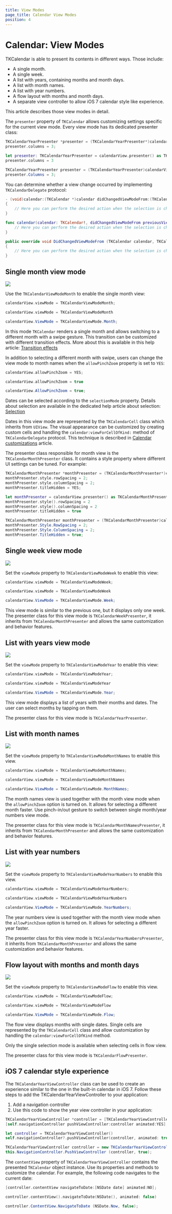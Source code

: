 ```yaml
---
title: View Modes
page_title: Calendar View Modes
position: 4
---
```


# Calendar: View Modes

TKCalendar is able to present its contents in different ways. Those include:

- A single month.
- A single week.
- A list with years, containing months and month days.
- A list with month names.
- A list with year numbers.
- A flow layout with months and month days.
- A separate view controller to allow iOS 7 calendar style like experience.

This article describes those view modes in detail.

The <code>presenter</code> property of <code>TKCalendar</code> allows customizing settings specific for the current view mode. Every view mode has its dedicated presenter class:

```Objective-C
TKCalendarYearPresenter *presenter = (TKCalendarYearPresenter*)calendarView.presenter;
presenter.columns = 3;
```
```Swift
let presenter: TKCalendarYearPresenter = calendarView.presenter() as TKCalendarYearPresenter
presenter.columns = 3
```
```C#
TKCalendarYearPresenter presenter = (TKCalendarYearPresenter)calendarView.Presenter;
presenter.Columns = 3;
```

You can determine whether a view change occurred by implementing <code>TKCalendarDelegate</code> protocol:

```Objective-C
- (void)calendar:(TKCalendar *)calendar didChangedViewModeFrom:(TKCalendarViewMode)previousViewMode to:(TKCalendarViewMode)viewMode
{
	// Here you can perform the desired action when the selection is changed.
}
```
```Swift
func calendar(calendar: TKCalendar!, didChangedViewModeFrom previousViewMode: TKCalendarViewMode, to viewMode: TKCalendarViewMode) {
    // Here you can perform the desired action when the selection is changed
}
```
```C#
public override void DidChangedViewModeFrom (TKCalendar calendar, TKCalendarViewMode previousViewMode, TKCalendarViewMode viewMode)
{
	// Here you can perform the desired action when the selection is changed.
}
```

## Single month view mode ##

<img src="../images/calendar-gettingstarted001.png"/>

Use the <code>TKCalendarViewModeMonth</code> to enable the single month view:

```Objective-C
calendarView.viewMode = TKCalendarViewModeMonth;
```
```Swift
calendarView.viewMode = TKCalendarViewModeMonth
```
```C#
calendarView.ViewMode = TKCalendarViewMode.Month;
```

In this mode <code>TKCalendar</code> renders a single month and allows switching to a different month with a swipe gesture. This transition can be customized with different transition effects. More about this is available in this help article: [Transition effects](view-transitions)

In addition to selecting a different month with swipe, users can change the view mode to month names when the <code>allowPinchZoom</code> property is set to <code>YES</code>:

```Objective-C
calendarView.allowPinchZoom = YES;
```
```Swift
calendarView.allowPinchZoom = true
```
```C#
calendarView.AllowPinchZoom = true;
```

Dates can be selected according to the <code>selectionMode</code> property. Details about selection are available in the dedicated help article about selection: [Selection](selection)

Dates in this view mode are represented by the <code>TKCalendarCell</code> class which inherits from <code>UIView</code>. The visual appearance can be customized by creating custom cells and handling the <code>calendar:viewForCellOfKind:</code> method of <code>TKCalendarDelegate</code> protocol. This technique is described in [Calendar customizations](customizations) article.

The presenter class responsible for month view is the <code>TKCalendarMonthPresenter</code> class. It contains a style property where different UI settings can be tuned. For example:

```Objective-C
TKCalendarMonthPresenter *monthPresenter = (TKCalendarMonthPresenter*)calendarView.presenter;
monthPresenter.style.rowSpacing = 2;
monthPresenter.style.columnSpacing = 2;
monthPresenter.titleHidden = YES;
```
```Swift
let monthPresenter = calendarView.presenter() as TKCalendarMonthPresenter
monthPresenter.style().rowSpacing = 2
monthPresenter.style().columnSpacing = 2
monthPresenter.titleHidden = true
```
```C#
TKCalendarMonthPresenter monthPresenter = (TKCalendarMonthPresenter)calendarView.Presenter;
monthPresenter.Style.RowSpacing = 2;
monthPresenter.Style.ColumnSpacing = 2;
monthPresenter.TitleHidden = true;
```

## Single week view mode ##

<img src="../images/calendar-view-modes001.png"/>

Set the <code>viewMode</code> property to <code>TKCalendarViewModeWeek</code> to enable this view:

```Objective-C
calendarView.viewMode = TKCalendarViewModeWeek;
```
```Swift
calendarView.viewMode = TKCalendarViewModeWeek
```
```C#
calendarView.ViewMode = TKCalendarViewMode.Week;
```

This view mode is similar to the previous one, but it displays only one week. The presenter class for this view mode is <code>TKCalendarWeekPresenter</code>, it inherits from <code>TKCalendarMonthPresenter</code> and allows the same customization and behavior features.

## List with years view mode ##

<img src="../images/calendar-view-modes002.png"/>

Set the <code>viewMode</code> property to <code>TKCalendarViewModeYear</code> to enable this view:

```Objective-C
calendarView.viewMode = TKCalendarViewModeYear;
```
```Swift
calendarView.viewMode = TKCalendarViewModeYear
```
```C#
calendarView.ViewMode = TKCalendarViewMode.Year;
```

This view mode displays a list of years with their months and dates. The user can select months by tapping on them.

The presenter class for this view mode is <code>TKCalendarYearPresenter</code>.

## List with month names ##

<img src="../images/calendar-view-modes003.png"/>

Set the <code>viewMode</code> property to <code>TKCalendarViewModeMonthNames</code> to enable this view.

```Objective-C
calendarView.viewMode = TKCalendarViewModeMonthNames;
```
```Swift
calendarView.viewMode = TKCalendarViewModeMonthNames
```
```C#
calendarView.ViewMode = TKCalendarViewMode.MonthNames;
```

The month names view is used together with the month view mode when the <code>allowPinchZoom</code> option is turned on. It allows for selecting a different month faster. Use pinch-in/out gesture to switch between single month/year numbers view mode.

The presenter class for this view mode is <code>TKCalendarMonthNamesPresenter</code>, it inherits from <code>TKCalendarMonthPresenter</code> and allows the same customization and behavior features.

## List with year numbers ##

<img src="../images/calendar-view-modes004.png"/>

Set the <code>viewMode</code> property to <code>TKCalendarViewModeYearNumbers</code> to enable this view.

```Objective-C
calendarView.viewMode = TKCalendarViewModeYearNumbers;
```
```Swift
calendarView.viewMode = TKCalendarViewModeYearNumbers
```
```C#
calendarView.ViewMode = TKCalendarViewMode.YearNumbers;
```

The year numbers view is used together with the month view mode when the <code>allowPinchZoom</code> option is turned on. It allows for selecting a different year faster.

The presenter class for this view mode is <code>TKCalendarYearNumbersPresenter</code>, it inherits from <code>TKCalendarMonthPresenter</code> and allows the same customization and behavior features.

## Flow layout with months and month days ##

<img src="../images/calendar-view-modes005.png"/>

Set the <code>viewMode</code> property to <code>TKCalendarViewModeFlow</code> to enable this view.

```Objective-C
calendarView.viewMode = TKCalendarViewModeFlow;
```
```Swift
calendarView.viewMode = TKCalendarViewModeFlow
```
```C#
calendarView.ViewMode = TKCalendarViewMode.Flow;
```

The flow view displays months with single dates. Single cells are represented by the <code>TKCalendarCell</code> class and allow customization by handling the <code>calendar:viewForCellOfKind</code> method.

Only the single selection mode is available when selecting cells in flow view.

The presenter class for this view mode is <code>TKCalendarFlowPresenter</code>.

## iOS 7 calendar style experience ##

The <code>TKCalendarYearViewController</code> class can be used to create an experience similar to the one in the built-in calendar in iOS 7. Follow these steps to add the TKCalendarYearViewController to your application:

1. Add a navigation controller
2. Use this code to show the year view controller in your application:

```Objective-C
TKCalendarYearViewController *controller = [TKCalendarYearViewController new];
[self.navigationController pushViewController:controller animated:YES];
```
```Swift
let controller = TKCalendarYearViewController()
self.navigationController?.pushViewController(controller, animated: true)
```
```C#
TKCalendarYearViewController controller = new TKCalendarYearViewController ();
this.NavigationController.PushViewController (controller, true);
```

The <code>contentView</code> property of <code>TKCalendarYearViewController</code> contains the presented <code>TKCalendar</code> object instance. Use its properties and methods to customize the calendar. For example, the following code navigates to the current date:

```Objective-C
[controller.contentView navigateToDate:[NSDate date] animated:NO];
```
```Swift
controller.contentView().navigateToDate(NSDate(), animated: false)
```
```C#
controller.ContentView.NavigateToDate (NSDate.Now, false);
```
